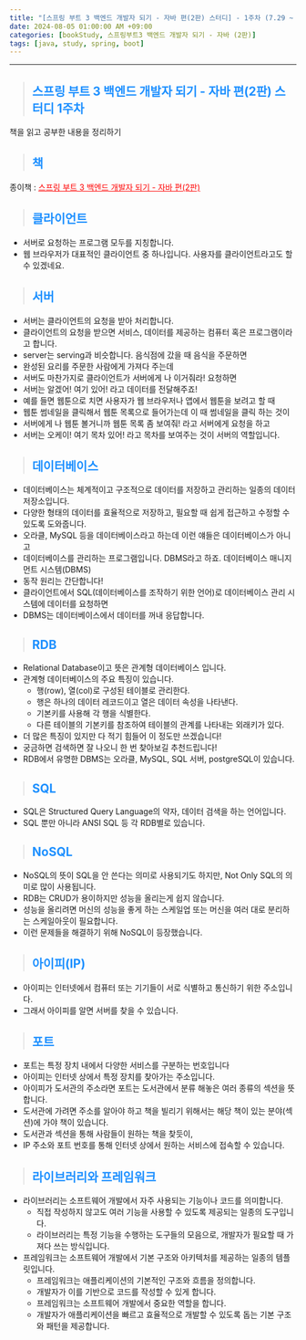 ```yaml
---
title: "[스프링 부트 3 백엔드 개발자 되기 - 자바 편(2판) 스터디] - 1주차 (7.29 ~ 8.4)"
date: 2024-08-05 01:00:00 AM +09:00
categories: [bookStudy, 스프링부트3 백엔드 개발자 되기 - 자바 (2판)]
tags: [java, study, spring, boot]
---
```

***

>## <span style='color:#1E90FF'>스프링 부트 3 백엔드 개발자 되기 - 자바 편(2판) 스터디 1주차 </span>
책을 읽고 공부한 내용을 정리하기

>## <span style='color:#1E90FF'>책</span>
종이책 : <a href='https://product.kyobobook.co.kr/detail/S000201766024' target='_blank' style='color:red'>스프링 부트 3 백엔드 개발자 되기 - 자바 편(2판)</a> <br>

>## <span style='color:#1E90FF'>클라이언트</span>
- 서버로 요청하는 프로그램 모두를 지칭합니다. <br>
- 웹 브라우저가 대표적인 클라이언트 중 하나입니다. 사용자를 클라이언트라고도 할 수 있겠네요. <br>

>## <span style='color:#1E90FF'>서버</span>
- 서버는 클라이언트의 요청을 받아 처리합니다. <br>
- 클라이언트의 요청을 받으면 서비스, 데이터를 제공하는 컴퓨터 혹은 프로그램이라고 합니다. <br>
- server는 serving과 비슷합니다. 음식점에 갔을 때 음식을 주문하면 <br>
- 완성된 요리를 주문한 사람에게 가져다 주는데 <br>
- 서버도 마찬가지로 클라이언트가 서버에게 나 이거줘라! 요청하면 <br>
- 서버는 알겠어! 여기 있어! 라고 데이터를 전달해주죠! <br>
- 예를 들면 웹툰으로 치면 사용자가 웹 브라우저나 앱에서 웹툰을 보려고 할 때 <br>
- 웹툰 썸네일을 클릭해서 웹툰 목록으로 들어가는데 이 때 썸네일을 클릭 하는 것이 <br>
- 서버에게 나 웹툰 볼거니까 웹툰 목록 좀 보여줘! 라고 서버에게 요청을 하고 <br>
- 서버는 오케이! 여기 목차 있어! 라고 목차를 보여주는 것이 서버의 역할입니다. <br>

>## <span style='color:#1E90FF'>데이터베이스</span>
- 데이터베이스는 체계적이고 구조적으로 데이터를 저장하고 관리하는 일종의 데이터 저장소입니다. <br>
- 다양한 형태의 데이터를 효율적으로 저장하고, 필요할 때 쉽게 접근하고 수정할 수 있도록 도와줍니다. <br>
- 오라클, MySQL 등을 데이터베이스라고 하는데 이런 얘들은 데이터베이스가 아니고 <br>
- 데이터베이스를 관리하는 프로그램입니다. DBMS라고 하죠. 데이터베이스 매니지먼트 시스템(DBMS) <br>
- 동작 원리는 간단합니다! <br>
- 클라이언트에서 SQL(데이터베이스를 조작하기 위한 언어)로 데이터베이스 관리 시스템에 데이터를 요청하면 <br>
- DBMS는 데이터베이스에서 데이터를 꺼내 응답합니다. <br>

>## <span style='color:#1E90FF'>RDB</span>
- Relational Database이고 뜻은 관계형 데이터베이스 입니다. <br>
- 관계형 데이터베이스의 주요 특징이 있습니다.
    - 행(row), 열(col)로 구성된 테이블로 관리한다.
    - 행은 하나의 데이터 레코드이고 열은 데이터 속성을 나타낸다.
    - 기본키를 사용해 각 행을 식별한다.
    - 다른 테이블의 기본키를 참조하여 테이블의 관계를 나타내는 외래키가 있다. <br>
- 더 많은 특징이 있지만 다 적기 힘들어 이 정도만 쓰겠습니다! <br>
- 궁금하면 검색하면 잘 나오니 한 번 찾아보길 추천드립니다! <br>
- RDB에서 유명한 DBMS는 오라클, MySQL, SQL 서버, postgreSQL이 있습니다. <br>

>## <span style='color:#1E90FF'>SQL</span>
- SQL은 Structured Query Language의 약자, 데이터 검색을 하는 언어입니다. <br>
- SQL 뿐만 아니라 ANSI SQL 등 각 RDB별로 있습니다. <br>

>## <span style='color:#1E90FF'>NoSQL</span>
- NoSQL의 뜻이 SQL을 안 쓴다는 의미로 사용되기도 하지만, Not Only SQL의 의미로 많이 사용됩니다. <br>
- RDB는 CRUD가 용이하지만 성능을 올리는게 쉽지 않습니다. <br>
- 성능을 올리려면 머신의 성능을 좋게 하는 스케일업 또는 머신을 여러 대로 분리하는 스케일아웃이 필요합니다. <br>
- 이런 문제들을 해결하기 위해 NoSQL이 등장했습니다. <br>

>## <span style='color:#1E90FF'>아이피(IP)</span>
- 아이피는 인터넷에서 컴퓨터 또는 기기들이 서로 식별하고 통신하기 위한 주소입니다. <br>
- 그래서 아이피를 알면 서버를 찾을 수 있습니다. <br>

>## <span style='color:#1E90FF'>포트</span>
- 포트는 특정 장치 내에서 다양한 서비스를 구분하는 번호입니다 <br>
- 아이피는 인터넷 상에서 특정 장치를 찾아가는 주소입니다. <br>
- 아이피가 도서관의 주소라면 포트는 도서관에서 분류 해놓은 여러 종류의 섹션을 뜻합니다. <br>
- 도서관에 가려면 주소를 알아야 하고 책을 빌리기 위해서는 해당 책이 있는 분야(섹션)에 가야 책이 있습니다. <br>
- 도서관과 섹션을 통해 사람들이 원하는 책을 찾듯이, <br>
- IP 주소와 포트 번호를 통해 인터넷 상에서 원하는 서비스에 접속할 수 있습니다. <br>

>## <span style='color:#1E90FF'>라이브러리와 프레임워크</span>
- 라이브러리는 소프트웨어 개발에서 자주 사용되는 기능이나 코드를 의미합니다.
    - 직접 작성하지 않고도 여러 기능을 사용할 수 있도록 제공되는 일종의 도구입니다.
    - 라이브러리는 특정 기능을 수행하는 도구들의 모음으로, 개발자가 필요할 때 가져다 쓰는 방식입니다.
- 프레임워크는 소프트웨어 개발에서 기본 구조와 아키텍처를 제공하는 일종의 템플릿입니다.
    - 프레임워크는 애플리케이션의 기본적인 구조와 흐름을 정의합니다.
    - 개발자가 이를 기반으로 코드를 작성할 수 있게 합니다.
    - 프레임워크는 소프트웨어 개발에서 중요한 역할을 합니다.
    - 개발자가 애플리케이션을 빠르고 효율적으로 개발할 수 있도록 돕는 기본 구조와 패턴을 제공합니다.